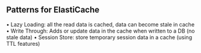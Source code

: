 

## Patterns for ElastiCache
• Lazy Loading: all the read data is
cached, data can become stale in
cache
• Write Through: Adds or update
data in the cache when written
to a DB (no stale data)
• Session Store: store temporary
session data in a cache (using
TTL features)